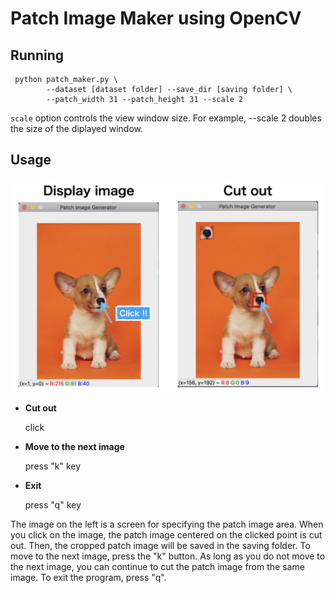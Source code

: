 # Patch Image Maker using OpenCV

## Running

```shell
 python patch_maker.py \
        --dataset [dataset folder] --save_dir [saving folder] \
        --patch_width 31 --patch_height 31 --scale 2
```
`scale` option controls the view window size. For example, --scale 2 doubles the size of the diplayed window.

## Usage

<center><img src="demo/demo.png" width=700></center>

- **Cut out**

  click

- **Move to the next image**

  press "k" key

- **Exit**

  press "q" key

The image on the left is a screen for specifying the patch image area. 
When you click on the image, the patch image centered on the clicked point is cut out. 
Then, the cropped patch image will be saved in the saving folder. 
To move to the next image, press the "k" button. 
As long as you do not move to the next image, you can continue to cut the patch image from the same image. 
To exit the program, press "q".

